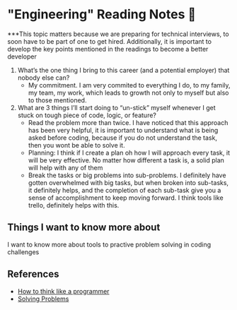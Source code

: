 # "Engineering" Reading Notes 📖

***This topic matters because we are preparing for technical interviews, to soon have to be part of one to get hired. Additionally, it is important to develop the key points mentioned in the readings to become a better developer

1. What’s the one thing I bring to this career (and a potential employer) that nobody else can?
   - My commitment. I am very commited to everything I do, to my family, my team, my work, which leads to growth not only to myself but also to those mentioned.  
2. What are 3 things I’ll start doing to “un-stick” myself whenever I get stuck on tough piece of code, logic, or feature?
   - Read the problem more than twice. I have noticed that this approach has been very helpful, it is important to understand what is being asked before coding, because if you do not understand the task, then you wont be able to solve it.
   - Planning: I think if I create a plan oh how I will approach every task, it will be very effective. No matter how different a task is, a solid plan will help with any of them
   - Break the tasks or big problems into sub-problems. I definitely have gotten overwhelmed with big tasks, but when broken into sub-tasks, it definitely helps, and the completion of each sub-task give you a sense of accomplishment to keep moving forward. I think tools like trello, definitely helps with this.

## Things I want to know more about

   I want to know more about tools to practive problem solving in coding challenges 

## References

- [How to think like a programmer](https://medium.freecodecamp.org/how-to-think-like-a-programmer-lessons-in-problem-solving-d1d8bf1de7d2)
- [Solving Problems](https://simpleprogrammer.com/solving-problems-breaking-it-down/)
